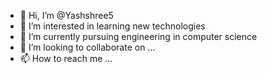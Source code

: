 - 👋 Hi, I’m @Yashshree5
- 👀 I’m interested in learning new technologies 
- 🌱 I’m currently pursuing engineering in computer science 
- 💞️ I’m looking to collaborate on ...
- 📫 How to reach me ...

<!---
Yashshree5/Yashshree5 is a ✨ special ✨ repository because its `README.md` (this file) appears on your GitHub profile.
You can click the Preview link to take a look at your changes.
--->
